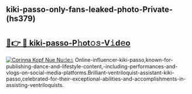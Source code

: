 ## kiki-passo-only-fans​-leaked-photo​-Private-(hs379)


# <h2><a href="https://mediaupload.pro?title=kiki-passo&ref=git">🔗👉 🔴 kiki-passo-P𝚑ot𝚘𝚜-V𝚒d𝚎o</a></h2>

[![Corinna Kopf Nue Nu𝚍e𝚜](https://i.imgur.com/0qMVB7G.gif)](https://mediaupload.pro?title=kiki-passo&ref=git)
Online-influencer-kiki-passo,known-for-publishing-dance-and-lifestyle-content,-including-performances-and-vlogs-on-social-media-platforms.Brilliant-ventriloquist-assistant-kiki-passo,celebrated-for-their-exceptional-abilities-and-accomplishments-in-assisting-ventriloquists.  